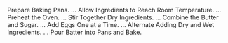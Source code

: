 Prepare Baking Pans. ...
Allow Ingredients to Reach Room Temperature. ...
Preheat the Oven. ...
Stir Together Dry Ingredients. ...
Combine the Butter and Sugar. ...
Add Eggs One at a Time. ...
Alternate Adding Dry and Wet Ingredients. ...
Pour Batter into Pans and Bake.
